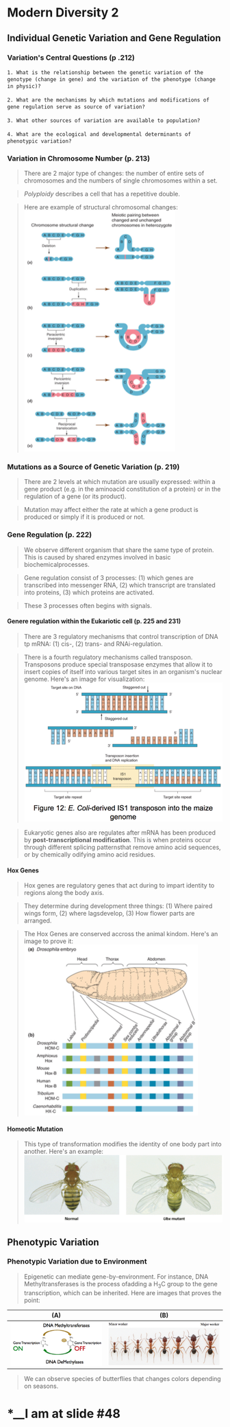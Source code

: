 # Modern Diversity 2


##  Individual Genetic Variation and Gene Regulation

### Variation's Central Questions (p .212)

    1. What is the relationship between the genetic variation of the genotype (change in gene) and the variation of the phenotype (change in physic)?
    
    2. What are the mechanisms by which mutations and modifications of gene regulation serve as source of variation?
    
    3. What other sources of variation are available to population?
    
    4. What are the ecological and developmental determinants of phenotypic variation?

### Variation in Chromosome Number (p. 213)

  > There are 2 major type of changes: the number of entire sets of chromosomes and the numbers of single chromosomes within a set.
  
  > _Polyploidy_ describes a cell that has a repetitive double.
  
  > Here are example of structural chromosomal changes:                                          
  ![alt text](lecture_data/chromo_change.png "Structural Chromosomal Changes") 
  
### Mutations as a Source of Genetic Variation (p. 219)

  > There are 2 levels at which mutation are usually expressed: within a gene product (e.g. in the aminoacid constitution of a protein) or in the regulation of a gene (or its product).
  
  > Mutation may affect either the rate at which a gene product is produced or simply if it is produced or not.
  
  
### Gene Regulation (p. 222)

  > We observe different organism that share the same type of protein. This is caused by shared enzymes involved in basic biochemicalprocesses.

  > Gene regulation consist of 3 processes: (1) which genes are transcribed into messenger RNA, (2) which transcript are translated into proteins, (3) which proteins are activated.
  
  > These 3 processes often begins with signals.
  
#### Genere regulation within the Eukariotic cell (p. 225 and 231)

  > There are 3 regulatory mechanisms that control transcription of DNA tp mRNA: (1) cis-, (2) trans- and RNAi-regulation.
  
  > There is a fourth regulatory mechanisms called transposon. Transposons produce special transposase enzymes that allow it to insert copies of itself into various target sites in an organism's nuclear genome. Here's an image for visualization:
  ![alt text](lecture_data/Transposons.png "Transposons") 

  > Eukaryotic genes also are regulates after mRNA has been produced by __post-transcriptional modification__. This is when proteins occur through different splicing patternsthat remove amino acid sequences, or by chemically odifying amino acid residues.

#### Hox Genes

  > Hox genes are regulatory genes that act during to impart identity to regions along the body axis.
  
  > They determine during development three things: (1) Where paired wings form, (2) where lagsdevelop, (3) How flower parts are arranged.
  
  > The Hox Genes are conserved accross the animal kindom. Here's an image to prove it: 
  ![alt text](lecture_data/hox_gene.png "Hox Genes")
  
#### Homeotic Mutation

  > This type of transformation modifies the identity of one body part into another. Here's an example:
  ![alt text](lecture_data/bee_wtf.png "Homeotic Mutation")
  

## Phenotypic Variation

### Phenotypic Variation due to Environment

  > Epigenetic can mediate gene-by-environment. For instance, DNA Methyltransferases is the process ofadding a H<sub>3</sub>C group to the gene transcription, which can be inherited. Here are images that proves the point:
  
| (A) | (B) |
|-----|-----|
| ![alt text](lecture_data/Methultransferases_1.png "Methyltransferases") | ![alt text](lecture_data/Methultransferases_2.png "Ants worker size varies") |

  > We can observe species of butterflies that changes colors depending on seasons.




# *__I am at slide #48
















